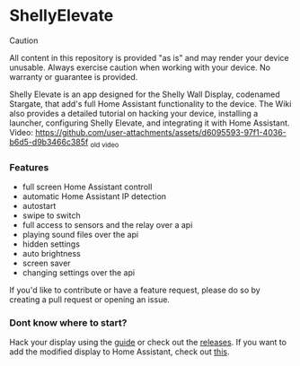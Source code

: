 # ShellyElevate
> [!CAUTION]
> All content in this repository is provided "as is" and may render your device unusable. Always exercise caution when working with your device. No warranty or guarantee is provided.

Shelly Elevate is an app designed for the Shelly Wall Display, codenamed Stargate, that add's full Home Assistant functionality to the device. The Wiki also provides a detailed tutorial on hacking your device, installing a launcher, configuring Shelly Elevate, and integrating it with Home Assistant.<br>
Video: https://github.com/user-attachments/assets/d6095593-97f1-4036-b6d5-d9b3466c385f <sub>old video<sub/>

### Features
* full screen Home Assistant controll
* automatic Home Assistant IP detection
* autostart
* swipe to switch
* full access to sensors and the relay over a api
* playing sound files over the api
* hidden settings
* auto brightness
* screen saver
* changing settings over the api

If you'd like to contribute or have a feature request, please do so by creating a pull request or opening an issue.

### Dont know where to start?
Hack your display using the [guide](https://github.com/RapierXbox/ShellyElevate/wiki/Jailbreak) or check out the [releases](https://github.com/RapierXbox/ShellyElevate/releases).
If you want to add the modified display to Home Assistant, check out [this](https://github.com/RapierXbox/ShellyElevate/wiki/Integration-into-Home-Assistant).

